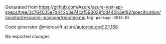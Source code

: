 Generated from https://github.com/Azure/azure-rest-api-specs/tree/3c764635e7d442b3e74caf593029fcd440b3ef82/specification/monitor/resource-manager/readme.md tag: `package-2018-03`

Code generator @microsoft.azure/autorest.go@2.1.168

No exported changes